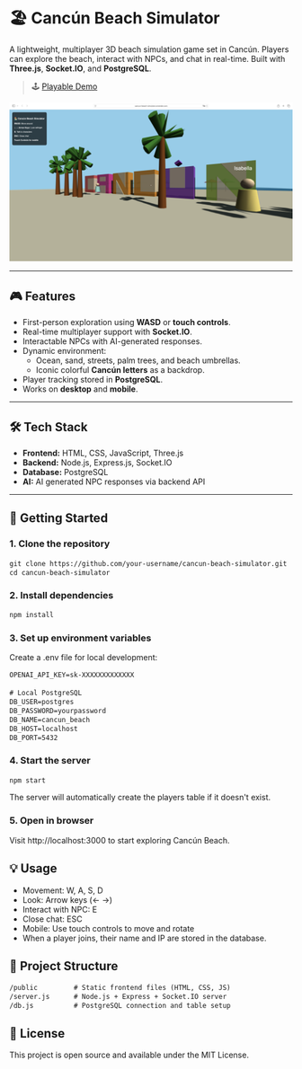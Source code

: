 # 🏖️ Cancún Beach Simulator

A lightweight, multiplayer 3D beach simulation game set in Cancún. Players can explore the beach, interact with NPCs, and chat in real-time. Built with **Three.js**, **Socket.IO**, and **PostgreSQL**.

> 🕹️ [Playable Demo](https://cancun-beach-simulator.onrender.com)

![Cancun Beach Simulator](/public/back.png)

---

## 🎮 Features

- First-person exploration using **WASD** or **touch controls**.
- Real-time multiplayer support with **Socket.IO**.
- Interactable NPCs with AI-generated responses.
- Dynamic environment:
  - Ocean, sand, streets, palm trees, and beach umbrellas.
  - Iconic colorful **Cancún letters** as a backdrop.
- Player tracking stored in **PostgreSQL**.
- Works on **desktop** and **mobile**.

---

## 🛠️ Tech Stack

- **Frontend:** HTML, CSS, JavaScript, Three.js  
- **Backend:** Node.js, Express.js, Socket.IO  
- **Database:** PostgreSQL  
- **AI:** AI generated NPC responses via backend API 

---

## 🚀 Getting Started

### 1. Clone the repository
```
git clone https://github.com/your-username/cancun-beach-simulator.git
cd cancun-beach-simulator
```

### 2. Install dependencies
```bash
npm install
```

### 3. Set up environment variables
Create a .env file for local development:

```
OPENAI_API_KEY=sk-XXXXXXXXXXXXX

# Local PostgreSQL
DB_USER=postgres
DB_PASSWORD=yourpassword
DB_NAME=cancun_beach
DB_HOST=localhost
DB_PORT=5432
```

### 4. Start the server
```bash
npm start
```

The server will automatically create the players table if it doesn't exist.

### 5. Open in browser
Visit http://localhost:3000 to start exploring Cancún Beach.

## 💡 Usage
- Movement: W, A, S, D  
- Look: Arrow keys (← →)  
- Interact with NPC: E  
- Close chat: ESC  
- Mobile: Use touch controls to move and rotate  
- When a player joins, their name and IP are stored in the database.

## 📂 Project Structure
```
/public         # Static frontend files (HTML, CSS, JS)
/server.js      # Node.js + Express + Socket.IO server
/db.js          # PostgreSQL connection and table setup
```

## 📝 License
This project is open source and available under the MIT License.
